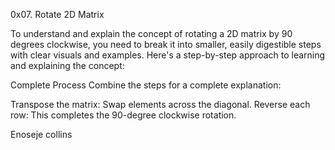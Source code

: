 0x07. Rotate 2D Matrix


To understand and explain the concept of rotating a 2D matrix by 90 degrees clockwise, you need to break it into smaller, easily digestible steps with clear visuals and examples. Here's a step-by-step approach to learning and explaining the concept:


Complete Process
Combine the steps for a complete explanation:

Transpose the matrix:
Swap elements across the diagonal.
Reverse each row:
This completes the 90-degree clockwise rotation.

Enoseje collins
